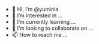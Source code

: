 - 👋 Hi, I’m @yuminla
- 👀 I’m interested in ...
- 🌱 I’m currently learning ...
- 💞️ I’m looking to collaborate on ...
- 📫 How to reach me ...

<!---
yuminla/yuminla is a ✨ special ✨ repository because its `README.md` (this file) appears on your GitHub profile.
You can click the Preview link to take a look at your changes.
--->
